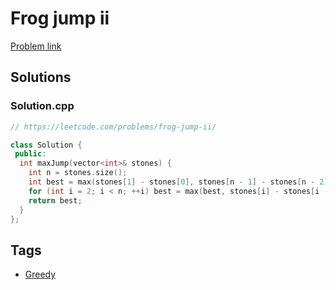 # Frog jump ii

[Problem link](https://leetcode.com/problems/frog-jump-ii/)

## Solutions


### Solution.cpp
```cpp
// https://leetcode.com/problems/frog-jump-ii/

class Solution {
 public:
  int maxJump(vector<int>& stones) {
    int n = stones.size();
    int best = max(stones[1] - stones[0], stones[n - 1] - stones[n - 2]);
    for (int i = 2; i < n; ++i) best = max(best, stones[i] - stones[i - 2]);
    return best;
  }
};
```
## Tags

* [Greedy](/README.md#Greedy)

